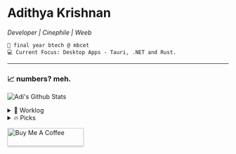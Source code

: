 <div>   
    
# Adithya Krishnan 
*Developer | Cinephile | Weeb*

    💼 final year btech @ mbcet  
    💻 Current Focus: Desktop Apps - Tauri, .NET and Rust.  

---

</div>

### 📈 numbers? meh.  
 ![Adi's Github Stats](https://github-readme-stats.vercel.app/api?username=fal3n-4ngel&count_private=true&show_icons=true&theme=github_dark_dimmed)


<details>
  <summary>🌱 Worklog  </summary>

  - [fal3n-4ngel/git-wrapped24](https://github.com/fal3n-4ngel/git-wrapped24) - Git Wrapped is a web application that provides a beautiful visualization of your GitHub contributions. (1 week ago)
  - [fal3n-4ngel/ollama-chat](https://github.com/fal3n-4ngel/ollama-chat) -  (3 weeks ago)
  - [fal3n-4ngel/SOYO](https://github.com/fal3n-4ngel/SOYO) - SOYO - Stream Own Your Own || Effortlessly stream files from your local system via local network and enjoy your personal collection anywhere in your home. (1 month ago)
  - [fal3n-4ngel/dotfiles](https://github.com/fal3n-4ngel/dotfiles) - Dotfiles of my NixOS system. (1 month ago)
  - [fal3n-4ngel/Compiler-Design-S7](https://github.com/fal3n-4ngel/Compiler-Design-S7) - KTU S7 Compiler Design Lab Programs (2 months ago)
</details>

<details>
  <summary>🔥 Picks </summary>
   
  - [aurora-0025/stocker](https://github.com/aurora-0025/stocker) - A simple webapp to view your stock price changes over a period  of time (1 week ago)
  - [tldraw/tldraw](https://github.com/tldraw/tldraw) - whiteboard / infinite canvas SDK (1 week ago)
  - [KiKaraage/ArcWTF](https://github.com/KiKaraage/ArcWTF) - A userChrome.css theme to bring Arc Browser look on Windows to Firefox. Work with Windows, Linux and macOS ✨ (1 week ago)
  - [janhq/jan](https://github.com/janhq/jan) - Jan is an open source alternative to ChatGPT that runs 100% offline on your computer. Multiple engine support (llama.cpp, TensorRT-LLM) (1 week ago)
  - [soulhotel/FF-ULTIMA](https://github.com/soulhotel/FF-ULTIMA) - The Firefox theme with too many options.. FF Ultima. (1 week ago)
</details>


<a href="https://www.buymeacoffee.com/fal3n4ngel" target="_blank"><img src="https://www.buymeacoffee.com/assets/img/custom_images/orange_img.png" alt="Buy Me A Coffee" style="height: 41px !important;width: 174px !important;box-shadow: 0px 3px 2px 0px rgba(190, 190, 190, 0.5) !important;-webkit-box-shadow: 0px 3px 2px 0px rgba(190, 190, 190, 0.5) !important;" ></a>


